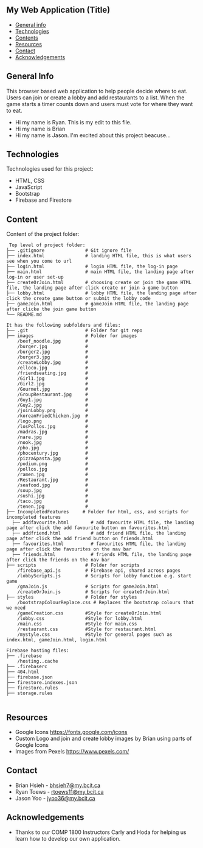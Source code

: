 ## My Web Application (Title)

- [General info](#general-info)
- [Technologies](#technologies)
- [Contents](#content)
- [Resources](#resources)
- [Contact](#contact)
- [Acknowledgements](#acknoledgements)

## General Info

This browser based web application to help people decide where to eat. Users can join or create a lobby and add restaurants to a list. When the game starts a timer counts down and users must vote for where they want to eat.

- Hi my name is Ryan. This is my edit to this file.
- Hi my name is Brian
- Hi my name is Jason. I'm excited about this project beacuse...

## Technologies

Technologies used for this project:

- HTML, CSS
- JavaScript
- Bootstrap
- Firebase and Firestore

## Content

Content of the project folder:

```
 Top level of project folder:
├── .gitignore               # Git ignore file
├── index.html               # landing HTML file, this is what users see when you come to url
├── login.html               # login HTML file, the log-in page
├── main.html                # main HTML file, the landing page after log-in or user set-up
├── createOrJoin.html        # choosing create or join the game HTML file, the landing page after click create or join a game button
├── lobby.html               # lobby HTML file, the landing page after click the create game button or submit the lobby code
├── gameJoin.html            # gameJoin HTML file, the landing page after clicke the join game button
└── README.md

It has the following subfolders and files:
├── .git                     # Folder for git repo
├── images                   # Folder for images
    /beef_noodle.jpg         #
    /burger.jpg              #
    /burger2.jpg             #
    /burger3.jpg             #
    /createLobby.jpg         #
    /elloco.jpg              #
    /friendseating.jpg       #
    /Girl1.jpg               #
    /Girl2.jpg               #
    /Gourmet.jpg             #
    /GroupRestaurant.jpg     #
    /Guy1.jpg                #
    /Guy2.jpg                #
    /joinLobby.png           #
    /koreanFriedChicken.jpg  #
    /logo.png                #
    /losPollos.jpg           #
    /madras.jpg              #
    /nare.jpg                #
    /nook.jpg                #
    /pho.jpg                 #
    /phocentury.jpg          #
    /pizza&pasta.jpg         #
    /podium.png              #
    /pollos.jpg              #
    /ramen.jpg               #
    /Restaurant.jpg          #
    /seafood.jpg             #
    /soup.jpg                #
    /sushi.jpg               #
    /taco.jpg                #
    /tenen.jpg               #
├── IncompletedFeatures     # Folder for html, css, and scripts for incompleted features
  ├── addfavourite.html        # add favourite HTML file, the landing page after click the add favourite button on favourites.html
  ├── addfriend.html           # add friend HTML file, the landing page after click the add friend button on friends.html
  ├── favourites.html          # favourites HTML file, the landing page after click the favourites on the nav bar
  ├── friends.html             # friends HTML file, the landing page after click the friends on the nav bar
├── scripts                  # Folder for scripts
    /firebase_api.js         # Firebase api, shared across pages
    /lobbyScripts.js         # Scripts for lobby function e.g. start game
    /gmaJoin.js              # Scripts for gameJoin.html
    /createOrJoin.js         # Scripts for createOrJoin.html
├── styles                   # Folder for styles
    /bootstrapColourReplace.css # Replaces the bootstrap colours that we need
    /gameCreation.css        #Style for createOrJoin.html
    /lobby.css               #Style for lobby.html
    /main.css                #Style for main.css
    /restaurant.css          #Style for restaurant.html
    /mystyle.css             #Style for general pages such as index.html, gameJoin.html, login.html

Firebase hosting files:
├── .firebase
	/hosting..cache
├── .firebaserc
├── 404.html
├── firebase.json
├── firestore.indexes.json
├── firestore.rules
├── storage.rules


```

## Resources

- Google Icons https://fonts.google.com/icons
- Custom Logo and join and create lobby images by Brian using parts of Google Icons
- Images from Pexels https://www.pexels.com/

## Contact

- Brian Hsieh - bhsieh7@my.bcit.ca
- Ryan Toews - rtoews11@my.bcit.ca
- Jason Yoo - jyoo36@my.bcit.ca

## Acknowledgements

- Thanks to our COMP 1800 Instructors Carly and Hoda for helping us learn how to develop our own application.

